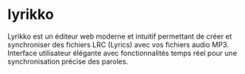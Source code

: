 # lyrikko
Lyrikko est un éditeur web moderne et intuitif permettant de créer et synchroniser des fichiers LRC (Lyrics) avec vos fichiers audio MP3. Interface utilisateur élégante avec fonctionnalités temps réel pour une synchronisation précise des paroles.

